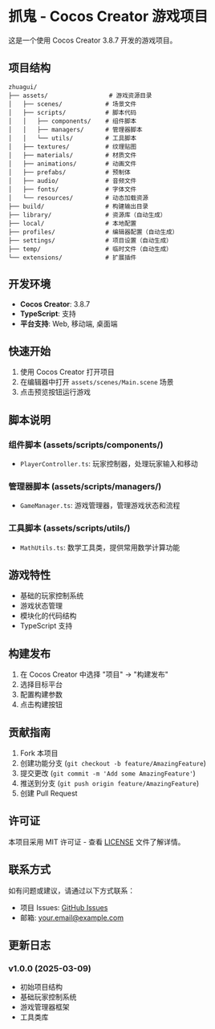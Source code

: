 # 抓鬼 - Cocos Creator 游戏项目

这是一个使用 Cocos Creator 3.8.7 开发的游戏项目。

## 项目结构

```
zhuagui/
├── assets/                 # 游戏资源目录
│   ├── scenes/            # 场景文件
│   ├── scripts/           # 脚本代码
│   │   ├── components/    # 组件脚本
│   │   ├── managers/      # 管理器脚本
│   │   └── utils/         # 工具脚本
│   ├── textures/          # 纹理贴图
│   ├── materials/         # 材质文件
│   ├── animations/        # 动画文件
│   ├── prefabs/           # 预制体
│   ├── audio/             # 音频文件
│   ├── fonts/             # 字体文件
│   └── resources/         # 动态加载资源
├── build/                 # 构建输出目录
├── library/               # 资源库（自动生成）
├── local/                 # 本地配置
├── profiles/              # 编辑器配置（自动生成）
├── settings/              # 项目设置（自动生成）
├── temp/                  # 临时文件（自动生成）
└── extensions/            # 扩展插件
```

## 开发环境

- **Cocos Creator**: 3.8.7
- **TypeScript**: 支持
- **平台支持**: Web, 移动端, 桌面端

## 快速开始

1. 使用 Cocos Creator 打开项目
2. 在编辑器中打开 `assets/scenes/Main.scene` 场景
3. 点击预览按钮运行游戏

## 脚本说明

### 组件脚本 (assets/scripts/components/)
- `PlayerController.ts`: 玩家控制器，处理玩家输入和移动

### 管理器脚本 (assets/scripts/managers/)
- `GameManager.ts`: 游戏管理器，管理游戏状态和流程

### 工具脚本 (assets/scripts/utils/)
- `MathUtils.ts`: 数学工具类，提供常用数学计算功能

## 游戏特性

- 基础的玩家控制系统
- 游戏状态管理
- 模块化的代码结构
- TypeScript 支持

## 构建发布

1. 在 Cocos Creator 中选择 "项目" -> "构建发布"
2. 选择目标平台
3. 配置构建参数
4. 点击构建按钮

## 贡献指南

1. Fork 本项目
2. 创建功能分支 (`git checkout -b feature/AmazingFeature`)
3. 提交更改 (`git commit -m 'Add some AmazingFeature'`)
4. 推送到分支 (`git push origin feature/AmazingFeature`)
5. 创建 Pull Request

## 许可证

本项目采用 MIT 许可证 - 查看 [LICENSE](LICENSE) 文件了解详情。

## 联系方式

如有问题或建议，请通过以下方式联系：

- 项目 Issues: [GitHub Issues](https://github.com/yourusername/zhuagui/issues)
- 邮箱: your.email@example.com

## 更新日志

### v1.0.0 (2025-03-09)
- 初始项目结构
- 基础玩家控制系统
- 游戏管理器框架
- 工具类库

